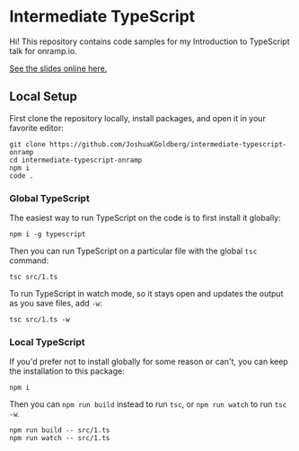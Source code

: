 # Intermediate TypeScript

Hi!
This repository contains code samples for my Introduction to TypeScript talk for onramp.io.

[See the slides online here.](https://1drv.ms/p/s!AvUc1cvPrJnWvtE872I9orq06967mw?e=EnqBOk)

## Local Setup

First clone the repository locally, install packages, and open it in your favorite editor:

```shell
git clone https://github.com/JoshuaKGoldberg/intermediate-typescript-onramp
cd intermediate-typescript-onramp
npm i
code .
```

### Global TypeScript

The easiest way to run TypeScript on the code is to first install it globally:

```
npm i -g typescript
```

Then you can run TypeScript on a particular file with the global `tsc` command:

```shell
tsc src/1.ts
```

To run TypeScript in watch mode, so it stays open and updates the output as you save files, add `-w`:

```shell
tsc src/1.ts -w
```

### Local TypeScript

If you'd prefer not to install globally for some reason or can't, you can keep the installation to this package:

```shell
npm i
```

Then you can `npm run build` instead to run `tsc`, or `npm run watch` to run `tsc -w`.

```shell
npm run build -- src/1.ts
npm run watch -- src/1.ts
```
